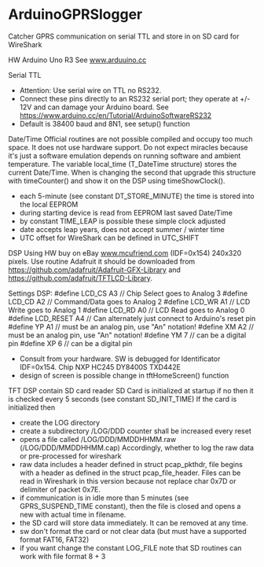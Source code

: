 # ArduinoGPRSlogger
Catcher GPRS communication on serial TTL and store in on SD card for WireShark

HW Arduino Uno R3
See www.arduuino.cc

Serial TTL
- Attention: Use serial wire on TTL no RS232.
- Connect these pins directly to an RS232 serial port; they operate at +/- 12V
  and can damage your Arduino board.
  See https://www.arduino.cc/en/Tutorial/ArduinoSoftwareRS232
- Default is 38400 baud and 8N1, see setup() function

Date/Time
Official routines are not possible compiled and occupy too much space.
It does not use hardware support. Do not expect miracles because it's just a software
emulation depends on running software and ambient temperature. The variable
local_time (T_DateTime structure) stores the current Date/Time. When is changing
the second that upgrade this structure with timeCounter() and show it on the DSP
using timeShowClock().
- each 5-minute (see constant DT_STORE_MINUTE) the time is stored into the local EEPROM
- during starting device is read from EEPROM last saved Date/Time
- by constant TIME_LEAP is possible these simple clock adjusted
- date accepts leap years, does not accept summer / winter time
- UTC offset for WireShark can be defined in UTC_SHIFT

DSP
Using HW buy on eBay www.mcufriend.com (IDF=0x154) 240x320 pixels.
Use routine Adafruit it should be downloaded from https://github.com/adafruit/Adafruit-GFX-Library
and https://github.com/adafruit/TFTLCD-Library.

Settings DSP:
#define LCD_CS A3    // Chip Select goes to Analog 3
#define LCD_CD A2    // Command/Data goes to Analog 2
#define LCD_WR A1    // LCD Write goes to Analog 1
#define LCD_RD A0    // LCD Read goes to Analog 0
#define LCD_RESET A4 // Can alternately just connect to Arduino's reset pin
#define YP A1  // must be an analog pin, use "An" notation!
#define XM A2  // must be an analog pin, use "An" notation!
#define YM 7   // can be a digital pin
#define XP 6   // can be a digital pin

- Consult from your hardware. SW is debugged for Identificator IDF=0x154.
  Chip NXP HC245 DY8400S TXD442E
- design of screen is possible change in tftHomeScreen() function

TFT DSP contain SD card reader
SD Card is initialized at startup if no then it is checked every 5 seconds (see constant SD_INIT_TIME)
If the card is initialized then
- create the LOG directory
- create a subdirectory /LOG/DDD counter shall be increased every reset
- opens a file called /LOG/DDD/MMDDHHMM.raw (/LOG/DDD/MMDDHHMM.cap)
  Accordingly, whether to log the raw data or pre-processed for wireshark
- raw data includes a header defined in struct pcap_pkthdr, file begins with
  a header as defined in the struct pcap_file_header. Files can be read in Wireshark
	in this version because not replace char 0x7D or delimiter of packet 0x7E.
- if communication is in idle more than 5 minutes (see GPRS_SUSPEND_TIME constant),
  then the file is closed and opens a new with actual time in filename.
- the SD card will store data immediately. It can be removed at any time.
- sw don't format the card or not clear data (but must have a supported format FAT16, FAT32)
- if you want change the constant LOG_FILE note that SD routines can work with file format 8 + 3
